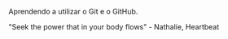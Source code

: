 Aprendendo a utilizar o Git e o GitHub.

"Seek the power that in your body flows" - Nathalie, Heartbeat